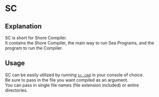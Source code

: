 # SC
## Explanation 
SC is short for Shore Compiler.<br>
It contains the Shore Compiler, the main way to run Sea Programs, and the program to run the Compiler.<br>
## Usage
SC can be easily utilized by running [`sc.cmd`](../sc.cmd) in your console of choice.<br>
Be sure to pass in the file you want compiled as an argument.<br>
You can pass in single file names (file extension included) or entire directories.<br>